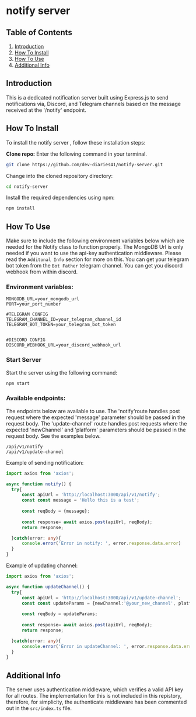 # notify server

## Table of Contents
1. [Introduction](#introduction)
2. [How To Install](#how-to-install)
3. [How To Use](#how-to-use)
4. [Additional Info](#additional-info)


## Introduction
<a name="introduction"></a>

This is a dedicated notification server built using Express.js to send notifications via, Discord, and Telegram channels based on the message received at the '/notify' endpoint.


## How To Install
<a name="how-to-install"></a>

To install the notify server , follow these installation steps:

**Clone repo:**
Enter the following command in your terminal.

```bash
git clone https://github.com/dev-diaries41/notify-server.git
```

Change into the cloned repository directory:

```bash
cd notify-server
```

Install the required dependencies using npm:
  
```bash
npm install
```

## How To Use
<a name="how-to-use"></a>

Make sure to include the following environment variables below which are needed for the Notify class to function properly.
The MongoDB Url is only needed if you want to use the api-key authentication middleware. Please read the `Additonal Info` section for
more on this. You can get your telegram bot token from the `Bot Father` telegram channel. You can get you discord webhook from within discord.

### Environment variables:

```
MONGODB_URL=your_mongodb_url
PORT=your_port_number

#TELEGRAM CONFIG
TELEGRAM_CHANNEL_ID=your_telegram_channel_id
TELEGRAM_BOT_TOKEN=your_telegram_bot_token


#DISCORD CONFIG
DISCORD_WEBHOOK_URL=your_discord_webhook_url
```

### Start Server

Start the server using the following command:

```bash
npm start 
```

### Available endpoints:
The endpoints below are available to use. The 'notify'route handles post request where the expected 'message' parameter should be passed in the request body. The 'update-channel' route handles post requests where the expected 'newChannel' and 'platform' parameters should be passed in the request body. See the examples below.

```
/api/v1/notify
/api/v1/update-channel
```

Example of sending notification:

```typescript
import axios from 'axios'; 

async function notify() {
  try{
      const apiUrl = 'http://localhost:3000/api/v1/notify';
      const const message = 'Hello this is a test';
    
      const reqBody = {message}; 
         
      const response= await axios.post(apiUrl, reqBody);
      return response;

  }catch(error: any){
      console.error('Error in notify: ', error.response.data.error)
  }
}

```

Example of updating channel:

```typescript
import axios from 'axios'; 

async function updateChannel() {
  try{
      const apiUrl = 'http://localhost:3000/api/v1/update-channel';
      const const updateParams = {newChannel:'@your_new_channel', platform:'TELEGRAM'};
    
      const reqBody = updateParams; 
         
      const response= await axios.post(apiUrl, reqBody);
      return response;

  }catch(error: any){
      console.error('Error in updateChannel: ', error.response.data.error)
  }
}

```

## Additional Info
<a name="additional-info"></a>

The server uses authentication middleware, which verifies a valid API key for all routes. The implementation for this is not included in this repistory, therefore, for simplicity, the authenticate middleware has been commented out in the `src/index.ts` file.